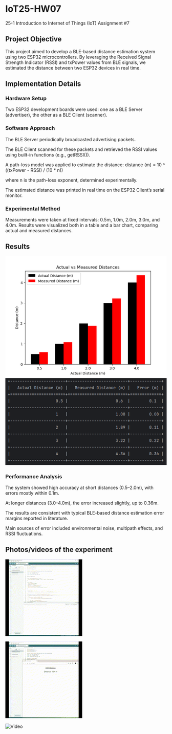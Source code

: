 # IoT25-HW07
25-1 Introduction to Internet of Things (IoT) Assignment #7

## Project Objective
This project aimed to develop a BLE-based distance estimation system using two ESP32 microcontrollers. By leveraging the Received Signal Strength Indicator (RSSI) and txPower values from BLE signals, we estimated the distance between two ESP32 devices in real time.

## Implementation Details
### Hardware Setup
Two ESP32 development boards were used: one as a BLE Server (advertiser), the other as a BLE Client (scanner).

### Software Approach
The BLE Server periodically broadcasted advertising packets.

The BLE Client scanned for these packets and retrieved the RSSI values using built-in functions (e.g., getRSSI()).

A path-loss model was applied to estimate the distance: distance (m) = 10 ^ ((txPower - RSSI) / (10 * n))

where n is the path-loss exponent, determined experimentally.

The estimated distance was printed in real time on the ESP32 Client’s serial monitor.

### Experimental Method
Measurements were taken at fixed intervals: 0.5m, 1.0m, 2.0m, 3.0m, and 4.0m.
Results were visualized both in a table and a bar chart, comparing actual and measured distances.

## Results
![Photo](Assignment7-Chart.PNG)
![Photo](Assignment7-Table.PNG)

### Performance Analysis
The system showed high accuracy at short distances (0.5–2.0m), with errors mostly within 0.1m.

At longer distances (3.0–4.0m), the error increased slightly, up to 0.36m.

The results are consistent with typical BLE-based distance estimation error margins reported in literature.

Main sources of error included environmental noise, multipath effects, and RSSI fluctuations.

## Photos/videos of the experiment
![Video](Assignment7.gif)

![Video](Assignment7_Advanced1.gif)

![Video](Assignment7_Advanced2.gif)
